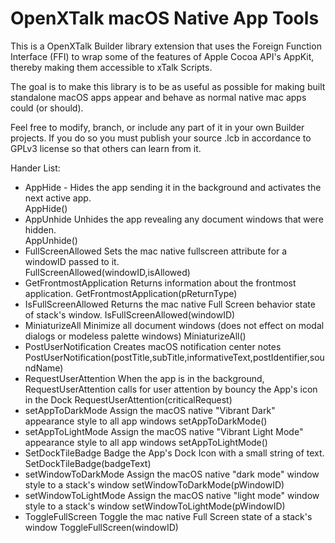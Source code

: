 # OpenXTalk macOS Native App Tools

This is a OpenXTalk Builder library extension that uses the
Foreign Function Interface (FFI) to wrap some of the features
of Apple Cocoa API's AppKit, thereby making them accessible to 
xTalk Scripts.

The goal is to make this library is to be as useful as possible 
for making built standalone macOS apps appear and behave as 
normal native mac apps could (or should).

Feel free to modify, branch, or include any part of it in your
own Builder projects. If you do so you must publish your source .lcb
in accordance to GPLv3 license so that others can learn from it.

Hander List:
- AppHide -	Hides the app sending it in the background and activates the next active app.	
  AppHide()
- AppUnhide	Unhides the app revealing any document windows that were hidden.	
  AppUnhide()
- FullScreenAllowed	Sets the mac native fullscreen attribute for a windowID passed to it.	
  FullScreenAllowed(windowID,isAllowed)
- GetFrontmostApplication	Returns information about the frontmost application.	GetFrontmostApplication(pReturnType)
- IsFullScreenAllowed	Returns the mac native Full Screen behavior state of stack's window.	IsFullScreenAllowed(windowID)
- MiniaturizeAll	Minimize all document windows (does not effect on modal dialogs or modeless palette windows)	MiniaturizeAll()
- PostUserNotification	Creates macOS notification center notes	PostUserNotification(postTitle,subTitle,informativeText,postIdentifier,soundName)
- RequestUserAttention	When the app is in the background, RequestUserAttention calls for user attention by bouncy the App's icon in the Dock	RequestUserAttention(criticalRequest)
- setAppToDarkMode	Assign the macOS native "Vibrant Dark" appearance style to all app windows	setAppToDarkMode()
- setAppToLightMode	Assign the macOS native "Vibrant Light Mode" appearance style to all app windows	setAppToLightMode()
- SetDockTileBadge	Badge the App's Dock Icon with a small string of text.	SetDockTileBadge(badgeText)
- setWindowToDarkMode	Assign the macOS native "dark mode" window style to a stack's window	setWindowToDarkMode(pWindowID)
- setWindowToLightMode	Assign the macOS native "light mode" window style to a stack's window	setWindowToLightMode(pWindowID)
- ToggleFullScreen	Toggle the mac native Full Screen state of a stack's window	ToggleFullScreen(windowID)
